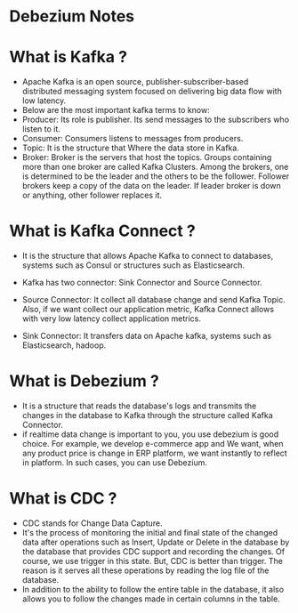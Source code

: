 # Debezium Notes

# What is Kafka ?
- Apache Kafka is an open source, publisher-subscriber-based distributed messaging system focused on delivering big data flow with low latency.
- Below are the most important kafka terms to know:
- Producer: Its role is publisher. Its send messages to the subscribers who listen to it.
- Consumer: Consumers listens to messages from producers.
- Topic: It is the structure that Where the data store in Kafka.
- Broker: Broker is the servers that host the topics. Groups containing more than one broker are called Kafka Clusters. Among the brokers, one is determined to be the leader and the others to be the follower. Follower brokers keep a copy of the data on the leader. If leader broker is down or anything, other follower replaces it.

# What is Kafka Connect ?
- It is the structure that allows Apache Kafka to connect to databases, systems such as Consul or structures such as Elasticsearch.
- Kafka has two connector: Sink Connector and Source Connector.
- Source Connector:  It collect all database change  and send Kafka Topic. Also, if we want collect our application metric, Kafka Connect allows with very low latency collect application metrics.
 
- Sink Connector: It transfers data on Apache kafka, systems such as Elasticsearch, hadoop.


# What is Debezium ?
- It is a structure that reads the database's logs and transmits the changes in the database to Kafka through the structure called Kafka Connector.
- if realtime data change is important to you, you use debezium is good choice. For example, we develop e-commerce app and We want, when any product price is change in ERP platform, we want instantly to reflect in platform. In such cases, you can use Debezium.

# What is CDC ?
- CDC stands for Change Data Capture. 
- It's the process of monitoring the initial and final state of the changed data after operations such as Insert, Update or Delete in the   database by the database that provides CDC support and recording the changes. Of course, we use trigger in this state. But, CDC is better than trigger. The reason is it serves all these operations by reading the log file of the database.
- In addition to the ability to follow the entire table in the database, it also allows you to follow the changes made in certain columns in the table.




